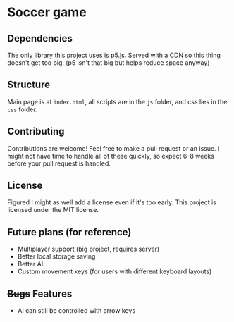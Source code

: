 # Soccer game

## Dependencies

The only library this project uses is [p5.js](https://p5js.org/). Served with a CDN so this thing doesn't get too big. (p5 isn't that big but helps reduce space anyway)

## Structure

Main page is at `index.html`, all scripts are in the `js` folder, and css lies in the `css` folder.

## Contributing

Contributions are welcome! Feel free to make a pull request or an issue. I might not have time to handle all of these quickly, so expect 6-8 weeks before your pull request is handled.

## License

Figured I might as well add a license even if it's too early. This project is licensed under the MIT license.

## Future plans (for reference)

- Multiplayer support (big project, requires server)
- Better local storage saving
- Better AI
- Custom movement keys (for users with different keyboard layouts)

## ~~Bugs~~ Features

- AI can still be controlled with arrow keys
